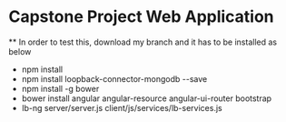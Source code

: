 # Capstone Project Web Application

** In order to test this, download my branch and it has to be installed as below

- npm install
- npm install loopback-connector-mongodb --save
- npm install -g bower
- bower install angular angular-resource angular-ui-router bootstrap
- lb-ng server/server.js client/js/services/lb-services.js
